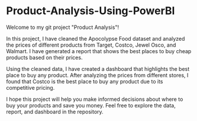 # Product-Analysis-Using-PowerBI
Welcome to my git project "Product Analysis"!

In this project, I have cleaned the Apocolypse Food dataset and analyzed the prices of different products from Target, Costco, Jewel Osco, and Walmart. 
I have generated a report that shows the best places to buy cheap products based on their prices.

Using the cleaned data, I have created a dashboard that highlights the best place to buy any product. 
After analyzing the prices from different stores, I found that Costco is the best place to buy any product due to its competitive pricing.

I hope this project will help you make informed decisions about where to buy your products and save you money. 
Feel free to explore the data, report, and dashboard in the repository.
